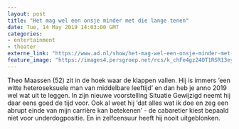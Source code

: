 ```yaml
---
layout: post
title: "Het mag wel een onsje minder met die lange tenen"
date: Tue, 14 May 2019 14:03:00 GMT
categories: 
- entertainment 
- theater 
externe_link: "https://www.ad.nl/show/het-mag-wel-een-onsje-minder-met-die-lange-tenen~a82ab279/"
feature_image: "https://images4.persgroep.net/rcs/k_chFe4gz24OT1RSR13eyLZW19g/diocontent/148356745/_fitwidth/400/?appId=21791a8992982cd8da851550a453bd7f&quality=0.7"
---
```


Theo Maassen (52) zit in de hoek waar de klappen vallen. Hij is immers ‘een witte heteroseksuele man van middelbare leeftijd’ en dan heb je anno 2019 wel wat uit te leggen. In zijn nieuwe voorstelling Situatie Gewijzigd neemt hij daar eens goed de tijd voor. Ook al weet hij ‘dat alles wat ik doe en zeg een abrupt einde van mijn carrière kan betekenen’ - de cabaretier kiest bepaald niet voor underdogpositie. En in zelfcensuur heeft hij nooit uitgeblonken.

